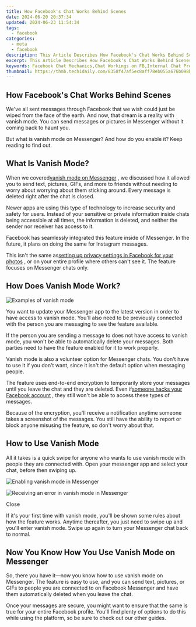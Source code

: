 ```yaml
---
title: How Facebook's Chat Works Behind Scenes
date: 2024-06-20 20:37:34
updated: 2024-06-23 11:54:34
tags:
  - facebook
categories:
  - meta
  - facebook
description: This Article Describes How Facebook's Chat Works Behind Scenes
excerpt: This Article Describes How Facebook's Chat Works Behind Scenes
keywords: Facebook Chat Mechanics,Chat Workings on FB,Internal Chat Processing,Behind-the-Scenes FB Messaging,Understanding FB Chat Logic,Insights Into Facebook Convo,FB Chat Technology Deep Dive
thumbnail: https://thmb.techidaily.com/8358f47af5ec8aff78eb055a676b098baa58d37b0eb3993597fb253da585f204.jpg
---
```


## How Facebook's Chat Works Behind Scenes

 We've all sent messages through Facebook that we wish could just be wiped from the face of the earth. And now, that dream is a reality with vanish mode. You can send messages or pictures in Messenger without it coming back to haunt you.

 But what is vanish mode on Messenger? And how do you enable it? Keep reading to find out.

## What Is Vanish Mode?

 When we covered[vanish mode on Messenger](https://www.makeuseof.com/messengers-vanish-mode-make-messages-disappear/) , we discussed how it allowed you to send text, pictures, GIFs, and more to friends without needing to worry about worrying about them sticking around. Every message is deleted right after the chat is closed.

 Newer apps are using this type of technology to increase security and safety for users. Instead of your sensitive or private information inside chats being accessible at all times, the information is deleted, and neither the sender nor receiver has access to it.

 Facebook has seamlessly integrated this feature inside of Messenger. In the future, it plans on doing the same for Instagram messages.

 This isn't the same as[setting up privacy settings in Facebook for your photos](https://www.makeuseof.com/tag/facebook-photo-privacy-settings-need-know/) , or on your entire profile where others can't see it. The feature focuses on Messenger chats only.

## How Does Vanish Mode Work?

![Examples of vanish mode](https://static1.makeuseofimages.com/wordpress/wp-content/uploads/2021/06/vanish-mode.jpg)

 You want to update your Messenger app to the latest version in order to have access to vanish mode. You'll also need to be previously connected with the person you are messaging to see the feature available.

 If the person you are sending a message to does not have access to vanish mode, you won't be able to automatically delete your messages. Both parties need to have the feature enabled for it to work properly.

 Vanish mode is also a volunteer option for Messenger chats. You don't have to use it if you don't want, since it isn't the default option when messaging people.

 The feature uses end-to-end encryption to temporarily store your messages until you leave the chat and they are deleted. Even if[someone hacks your Facebook account](https://www.makeuseof.com/tag/4-immediately-facebook-account-hacked/) , they still won't be able to access these types of messages.

 Because of the encryption, you'll receive a notification anytime someone takes a screenshot of the messages. You still have the ability to report or block anyone misusing the feature, so don't worry about that.

## How to Use Vanish Mode

 All it takes is a quick swipe for anyone who wants to use vanish mode with people they are connected with. Open your messenger app and select your chat, before then swiping up.

![Enabling vanish mode in Messenger](https://static1.makeuseofimages.com/wordpress/wp-content/uploads/2021/06/IMG_1038.png)

![Receiving an error in vanish mode in Messenger](https://static1.makeuseofimages.com/wordpress/wp-content/uploads/2021/06/IMG_1039.png)

Close

 If it's your first time with vanish mode, you'll be shown some rules about how the feature works. Anytime thereafter, you just need to swipe up and you'll enter vanish mode. Swipe up again to turn your Messenger chat back to normal.

## Now You Know How You Use Vanish Mode on Messenger

 So, there you have it—now you know how to use vanish mode on Messenger. The feature is easy to use, and you can send text, pictures, or GIFs to people you are connected to on Facebook Messenger and have them automatically deleted when you leave the chat.

 Once your messages are secure, you might want to ensure that the same is true for your entire Facebook profile. You'll find plenty of options to do this while using the platform, so be sure to check out our other guides.


<ins class="adsbygoogle"
     style="display:block"
     data-ad-format="autorelaxed"
     data-ad-client="ca-pub-7571918770474297"
     data-ad-slot="1223367746"></ins>



<ins class="adsbygoogle"
     style="display:block"
     data-ad-client="ca-pub-7571918770474297"
     data-ad-slot="8358498916"
     data-ad-format="auto"
     data-full-width-responsive="true"></ins>
